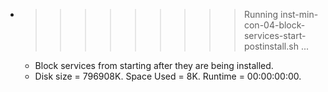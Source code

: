 * >>>>>>>>> Running inst-min-con-04-block-services-start-postinstall.sh ...
  * Block services from starting after they are being installed.
  * Disk size = 796908K. Space Used = 8K. Runtime = 00:00:00:00.
